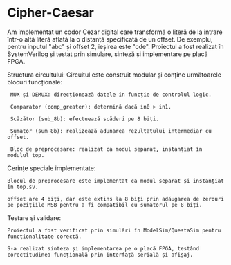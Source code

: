# Cipher-Caesar
Am implementat un codor Cezar digital care transformă o literă de la intrare într-o altă literă aflată la o distanță specificată de un offset. De exemplu, pentru inputul "abc" și offset 2, ieșirea este "cde". Proiectul a fost realizat în SystemVerilog și testat prin simulare, sinteză și implementare pe placă FPGA.

Structura circuitului:
Circuitul este construit modular și conține următoarele blocuri funcționale:

     MUX și DEMUX: direcționează datele în funcție de controlul logic.

     Comparator (comp_greater): determină dacă in0 > in1.

     Scăzător (sub_8b): efectuează scăderi pe 8 biți.

     Sumator (sum_8b): realizează adunarea rezultatului intermediar cu offset.

     Bloc de preprocesare: realizat ca modul separat, instanțiat în modulul top.

Cerințe speciale implementate:

    Blocul de preprocesare este implementat ca modul separat și instanțiat în top.sv.

    offset are 4 biți, dar este extins la 8 biți prin adăugarea de zerouri pe pozițiile MSB pentru a fi compatibil cu sumatorul pe 8 biți.

Testare și validare:

    Proiectul a fost verificat prin simulări în ModelSim/QuestaSim pentru funcționalitate corectă.

    S-a realizat sinteza și implementarea pe o placă FPGA, testând corectitudinea funcțională prin interfață serială și afișaj.
